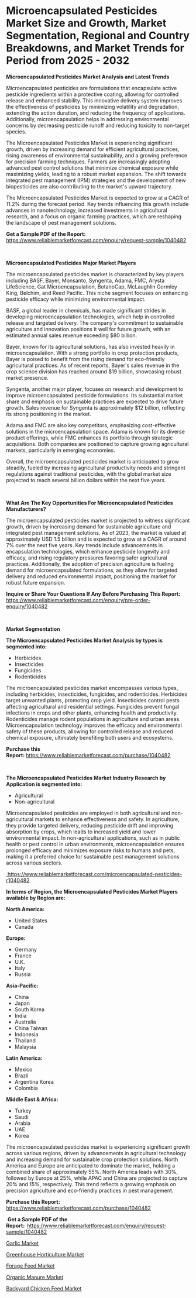 <p><h1>Microencapsulated Pesticides Market Size and Growth, Market Segmentation, Regional and Country Breakdowns, and Market Trends for Period from 2025 -  2032</h1></p><p><strong>Microencapsulated Pesticides Market Analysis and Latest Trends</strong></p>
<p><p>Microencapsulated pesticides are formulations that encapsulate active pesticide ingredients within a protective coating, allowing for controlled release and enhanced stability. This innovative delivery system improves the effectiveness of pesticides by minimizing volatility and degradation, extending the action duration, and reducing the frequency of applications. Additionally, microencapsulation helps in addressing environmental concerns by decreasing pesticide runoff and reducing toxicity to non-target species.</p><p>The Microencapsulated Pesticides Market is experiencing significant growth, driven by increasing demand for efficient agricultural practices, rising awareness of environmental sustainability, and a growing preference for precision farming techniques. Farmers are increasingly adopting advanced pest control solutions that minimize chemical exposure while maximizing yields, leading to a robust market expansion. The shift towards integrated pest management (IPM) strategies and the development of new biopesticides are also contributing to the market's upward trajectory. </p><p>The Microencapsulated Pesticides Market is expected to grow at a CAGR of 11.2% during the forecast period. Key trends influencing this growth include advances in nanotechnology, increased investments in agricultural research, and a focus on organic farming practices, which are reshaping the landscape of pest management solutions.</p></p>
<p><strong>Get a Sample PDF of the Report:&nbsp;</strong> <a href="https://www.reliablemarketforecast.com/enquiry/request-sample/1040482?utm_campaign=1893&utm_medium=2&utm_source=Github&utm_content=ia&utm_term=30032025&utm_id=microencapsulated-pesticides">https://www.reliablemarketforecast.com/enquiry/request-sample/1040482</a></p>
<p>&nbsp;</p>
<p><strong>Microencapsulated Pesticides Major Market Players</strong></p>
<p><p>The microencapsulated pesticides market is characterized by key players including BASF, Bayer, Monsanto, Syngenta, Adama, FMC, Arysta LifeScience, Gat Microencapsulation, BotanoCap, McLaughlin Gormley King, Belchim, and Reed Pacific. This niche segment focuses on enhancing pesticide efficacy while minimizing environmental impact.</p><p>BASF, a global leader in chemicals, has made significant strides in developing microencapsulation technologies, which help in controlled release and targeted delivery. The company's commitment to sustainable agriculture and innovation positions it well for future growth, with an estimated annual sales revenue exceeding $80 billion.</p><p>Bayer, known for its agricultural solutions, has also invested heavily in microencapsulation. With a strong portfolio in crop protection products, Bayer is poised to benefit from the rising demand for eco-friendly agricultural practices. As of recent reports, Bayer's sales revenue in the crop science division has reached around $19 billion, showcasing robust market presence.</p><p>Syngenta, another major player, focuses on research and development to improve microencapsulated pesticide formulations. Its substantial market share and emphasis on sustainable practices are expected to drive future growth. Sales revenue for Syngenta is approximately $12 billion, reflecting its strong positioning in the market.</p><p>Adama and FMC are also key competitors, emphasizing cost-effective solutions in the microencapsulation space. Adama is known for its diverse product offerings, while FMC enhances its portfolio through strategic acquisitions. Both companies are positioned to capture growing agricultural markets, particularly in emerging economies.</p><p>Overall, the microencapsulated pesticides market is anticipated to grow steadily, fueled by increasing agricultural productivity needs and stringent regulations against traditional pesticides, with the global market size projected to reach several billion dollars within the next five years.</p></p>
<p>&nbsp;</p>
<p><strong>What Are The Key Opportunities For Microencapsulated Pesticides Manufacturers?</strong></p>
<p><p>The microencapsulated pesticides market is projected to witness significant growth, driven by increasing demand for sustainable agriculture and integrated pest management solutions. As of 2023, the market is valued at approximately USD 1.5 billion and is expected to grow at a CAGR of around 7% over the next five years. Key trends include advancements in encapsulation technologies, which enhance pesticide longevity and efficacy, and rising regulatory pressures favoring safer agricultural practices. Additionally, the adoption of precision agriculture is fueling demand for microencapsulated formulations, as they allow for targeted delivery and reduced environmental impact, positioning the market for robust future expansion.</p></p>
<p><strong>Inquire or Share Your Questions If Any Before Purchasing This Report:</strong> <a href="https://www.reliablemarketforecast.com/enquiry/pre-order-enquiry/1040482?utm_campaign=1893&utm_medium=2&utm_source=Github&utm_content=ia&utm_term=30032025&utm_id=microencapsulated-pesticides">https://www.reliablemarketforecast.com/enquiry/pre-order-enquiry/1040482</a></p>
<p>&nbsp;</p>
<p><strong>Market Segmentation</strong></p>
<p><strong>The Microencapsulated Pesticides Market Analysis by types is segmented into:</strong></p>
<p><ul><li>Herbicides</li><li>Insecticides</li><li>Fungicides</li><li>Rodenticides</li></ul></p>
<p><p>The microencapsulated pesticides market encompasses various types, including herbicides, insecticides, fungicides, and rodenticides. Herbicides target unwanted plants, promoting crop yield. Insecticides control pests affecting agricultural and residential settings. Fungicides prevent fungal infections in crops and other plants, enhancing health and productivity. Rodenticides manage rodent populations in agriculture and urban areas. Microencapsulation technology improves the efficacy and environmental safety of these products, allowing for controlled release and reduced chemical exposure, ultimately benefiting both users and ecosystems.</p></p>
<p><strong>Purchase this Report:&nbsp;</strong><a href="https://www.reliablemarketforecast.com/purchase/1040482?utm_campaign=1893&utm_medium=2&utm_source=Github&utm_content=ia&utm_term=30032025&utm_id=microencapsulated-pesticides">https://www.reliablemarketforecast.com/purchase/1040482</a></p>
<p>&nbsp;</p>
<p><strong>The Microencapsulated Pesticides Market Industry Research by Application is segmented into:</strong></p>
<p><ul><li>Agricultural</li><li>Non-agricultural</li></ul></p>
<p><p>Microencapsulated pesticides are employed in both agricultural and non-agricultural markets to enhance effectiveness and safety. In agriculture, they provide targeted delivery, reducing pesticide drift and improving absorption by crops, which leads to increased yield and lower environmental impact. In non-agricultural applications, such as in public health or pest control in urban environments, microencapsulation ensures prolonged efficacy and minimizes exposure risks to humans and pets, making it a preferred choice for sustainable pest management solutions across various sectors.</p></p>
<p><a href="https://www.reliablemarketforecast.com/microencapsulated-pesticides-r1040482?utm_campaign=1893&utm_medium=2&utm_source=Github&utm_content=ia&utm_term=30032025&utm_id=microencapsulated-pesticides">&nbsp;https://www.reliablemarketforecast.com/microencapsulated-pesticides-r1040482</a></p>
<p><strong>In terms of Region, the Microencapsulated Pesticides Market Players available by Region are:</strong></p>
<p>
    <p> <strong> North America: </strong>
        <ul>
            <li>United States</li>
            <li>Canada</li>
        </ul>
        </p> 
    <p> <strong> Europe: </strong>
        <ul>
            <li>Germany</li>
            <li>France</li>
            <li>U.K.</li>
            <li>Italy</li>
            <li>Russia</li>
        </ul>
        </p> 
    <p> <strong> Asia-Pacific: </strong>
        <ul>
            <li>China</li>
            <li>Japan</li>
            <li>South Korea</li>
            <li>India</li>
            <li>Australia</li>
            <li>China Taiwan</li>
            <li>Indonesia</li>
            <li>Thailand</li>
            <li>Malaysia</li>
        </ul>
        </p> 
    <p> <strong> Latin America: </strong>
        <ul>
            <li>Mexico</li>
            <li>Brazil</li>
            <li>Argentina Korea</li>
            <li>Colombia</li>
        </ul>
        </p> 
    <p> <strong> Middle East & Africa: </strong>
        <ul>
            <li>Turkey</li>
            <li>Saudi</li>
            <li>Arabia</li>
            <li>UAE</li>
            <li>Korea</li>
        </ul>
    </p>
    </p>
<p><p>The microencapsulated pesticides market is experiencing significant growth across various regions, driven by advancements in agricultural technology and increasing demand for sustainable crop protection solutions. North America and Europe are anticipated to dominate the market, holding a combined share of approximately 55%. North America leads with 30%, followed by Europe at 25%, while APAC and China are projected to capture 20% and 15%, respectively. This trend reflects a growing emphasis on precision agriculture and eco-friendly practices in pest management.</p></p>
<p><strong>Purchase this Report: </strong><a href="https://www.reliablemarketforecast.com/purchase/1040482?utm_campaign=1893&utm_medium=2&utm_source=Github&utm_content=ia&utm_term=30032025&utm_id=microencapsulated-pesticides">https://www.reliablemarketforecast.com/purchase/1040482</a></p>
<p>&nbsp;<strong>Get a Sample PDF of the Report:&nbsp;&nbsp;</strong><a href="https://www.reliablemarketforecast.com/enquiry/request-sample/1040482?utm_campaign=1893&utm_medium=2&utm_source=Github&utm_content=ia&utm_term=30032025&utm_id=microencapsulated-pesticides">https://www.reliablemarketforecast.com/enquiry/request-sample/1040482</a></p>
<p><strong></strong></p>
<p><p><a href="https://github.com/aertsfecto0h/Market-Research-Report-List-1/blob/main/garlic-market.md?utm_campaign=1893&utm_medium=2&utm_source=Github&utm_content=ia&utm_term=30032025&utm_id=microencapsulated-pesticides">Garlic Market</a></p><p><a href="https://github.com/tyreinhssan/Market-Research-Report-List-1/blob/main/greenhouse-horticulture-market.md?utm_campaign=1893&utm_medium=2&utm_source=Github&utm_content=ia&utm_term=30032025&utm_id=microencapsulated-pesticides">Greenhouse Horticulture Market</a></p><p><a href="https://github.com/luerabollevc/Market-Research-Report-List-1/blob/main/forage-feed-market.md?utm_campaign=1893&utm_medium=2&utm_source=Github&utm_content=ia&utm_term=30032025&utm_id=microencapsulated-pesticides">Forage Feed Market</a></p><p><a href="https://github.com/barlevsebako/Market-Research-Report-List-1/blob/main/organic-manure-market.md?utm_campaign=1893&utm_medium=2&utm_source=Github&utm_content=ia&utm_term=30032025&utm_id=microencapsulated-pesticides">Organic Manure Market</a></p><p><a href="https://github.com/hiwatchucuy/Market-Research-Report-List-1/blob/main/backyard-chicken-feed-market.md?utm_campaign=1893&utm_medium=2&utm_source=Github&utm_content=ia&utm_term=30032025&utm_id=microencapsulated-pesticides">Backyard Chicken Feed Market</a></p></p>